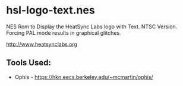 hsl-logo-text.nes
===========================
NES Rom to Display the HeatSync Labs logo with Text.  NTSC Version.  Forcing PAL mode results in graphical glitches.

http://www.heatsynclabs.org

Tools Used:
-------------------------
 * Ophis - https://hkn.eecs.berkeley.edu/~mcmartin/ophis/
